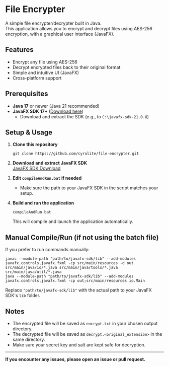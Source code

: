 # File Encrypter

A simple file encrypter/decrypter built in Java.  
This application allows you to encrypt and decrypt files using AES-256 encryption, with a graphical user interface (JavaFX).

## Features

- Encrypt any file using AES-256
- Decrypt encrypted files back to their original format
- Simple and intuitive UI (JavaFX)
- Cross-platform support

## Prerequisites

- **Java 17** or newer (Java 21 recommended)
- **JavaFX SDK 17+** ([Download here](https://gluonhq.com/products/javafx/))
  - Download and extract the SDK (e.g., to `C:\javafx-sdk-21.0.8`)

## Setup & Usage

1. **Clone this repository**
   ```
   git clone https://github.com/cyrolite/file-encrypter.git
   ```

2. **Download and extract JavaFX SDK**  
   [JavaFX SDK Download](https://gluonhq.com/products/javafx/)

3. **Edit `compileAndRun.bat` if needed**  
   - Make sure the path to your JavaFX SDK in the script matches your setup.

4. **Build and run the application**
   ```
   compileAndRun.bat
   ```

   This will compile and launch the application automatically.

## Manual Compile/Run (if not using the batch file)

If you prefer to run commands manually:

```
javac --module-path "path/to/javafx-sdk/lib" --add-modules javafx.controls,javafx.fxml -cp src/main/resources -d out src/main/java/io/*.java src/main/java/tools/*.java src/main/java/util/*.java
java --module-path "path/to/javafx-sdk/lib" --add-modules javafx.controls,javafx.fxml -cp out;src/main/resources io.Main
```

Replace `"path/to/javafx-sdk/lib"` with the actual path to your JavaFX SDK's `lib` folder.

## Notes

- The encrypted file will be saved as `encrypt.txt` in your chosen output directory.
- The decrypted file will be saved as `decrypt.<original_extension>` in the same directory.
- Make sure your secret key and salt are kept safe for decryption.

---

**If you encounter any issues, please open an issue or pull request.**